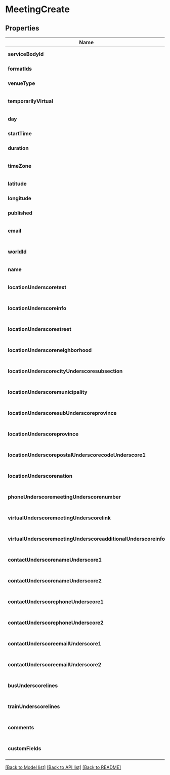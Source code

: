 # MeetingCreate

## Properties
Name | Type | Description | Notes
------------ | ------------- | ------------- | -------------
**serviceBodyId** | **integer** |  | [default to null]
**formatIds** | **array[integer]** |  | [default to null]
**venueType** | **integer** |  | [default to null]
**temporarilyVirtual** | **boolean** |  | [optional] [default to null]
**day** | **integer** |  | [default to null]
**startTime** | **string** |  | [default to null]
**duration** | **string** |  | [default to null]
**timeZone** | **string** |  | [optional] [default to null]
**latitude** | **float** |  | [default to null]
**longitude** | **float** |  | [default to null]
**published** | **boolean** |  | [default to null]
**email** | **string** |  | [optional] [default to null]
**worldId** | **string** |  | [optional] [default to null]
**name** | **string** |  | [default to null]
**locationUnderscoretext** | **string** |  | [optional] [default to null]
**locationUnderscoreinfo** | **string** |  | [optional] [default to null]
**locationUnderscorestreet** | **string** |  | [optional] [default to null]
**locationUnderscoreneighborhood** | **string** |  | [optional] [default to null]
**locationUnderscorecityUnderscoresubsection** | **string** |  | [optional] [default to null]
**locationUnderscoremunicipality** | **string** |  | [optional] [default to null]
**locationUnderscoresubUnderscoreprovince** | **string** |  | [optional] [default to null]
**locationUnderscoreprovince** | **string** |  | [optional] [default to null]
**locationUnderscorepostalUnderscorecodeUnderscore1** | **string** |  | [optional] [default to null]
**locationUnderscorenation** | **string** |  | [optional] [default to null]
**phoneUnderscoremeetingUnderscorenumber** | **string** |  | [optional] [default to null]
**virtualUnderscoremeetingUnderscorelink** | **string** |  | [optional] [default to null]
**virtualUnderscoremeetingUnderscoreadditionalUnderscoreinfo** | **string** |  | [optional] [default to null]
**contactUnderscorenameUnderscore1** | **string** |  | [optional] [default to null]
**contactUnderscorenameUnderscore2** | **string** |  | [optional] [default to null]
**contactUnderscorephoneUnderscore1** | **string** |  | [optional] [default to null]
**contactUnderscorephoneUnderscore2** | **string** |  | [optional] [default to null]
**contactUnderscoreemailUnderscore1** | **string** |  | [optional] [default to null]
**contactUnderscoreemailUnderscore2** | **string** |  | [optional] [default to null]
**busUnderscorelines** | **string** |  | [optional] [default to null]
**trainUnderscorelines** | **string** |  | [optional] [default to null]
**comments** | **string** |  | [optional] [default to null]
**customFields** | **map[String, string]** |  | [optional] [default to null]

[[Back to Model list]](../README.md#documentation-for-models) [[Back to API list]](../README.md#documentation-for-api-endpoints) [[Back to README]](../README.md)


